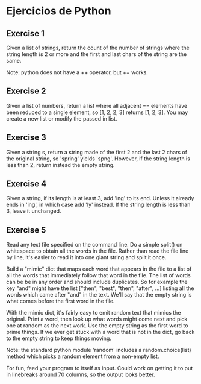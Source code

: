 # Ejercicios de Python

## Exercise 1

Given a list of strings, return the count of the number of strings where the string length is 2 or more and the first and last chars of the string are the same.

Note: python does not have a ++ operator, but += works.

## Exercise 2

Given a list of numbers, return a list where all adjacent == elements have been reduced to a single element, so [1, 2, 2, 3] returns [1, 2, 3]. You may create a new list or modify the passed in list.

## Exercise 3

Given a string s, return a string made of the first 2 and the last 2 chars of the original string, so 'spring' yields 'spng'. However, if the string length is less than 2, return instead the empty string.

## Exercise 4

Given a string, if its length is at least 3, add 'ing' to its end. Unless it already ends in 'ing', in which case add 'ly' instead. If the string length is less than 3, leave it unchanged.

## Exercise 5

Read any text file specified on the command line. Do a simple split() on whitespace to obtain all the words in the file. Rather than read the file line by line, it's easier to read it into one giant string and split it once.

Build a "mimic" dict that maps each word that appears in the file to a list of all the words that immediately follow that word in the file. The list of words can be be in any order and should include duplicates. So for example the key "and" might have the list ["then", "best", "then", "after", ...] listing all the words which came after "and" in the text. We'll say that the empty string is what comes before the first word in the file.

With the mimic dict, it's fairly easy to emit random text that mimics the original. Print a word, then look up what words might come next and pick one at random as the next work. Use the empty string as the first word to prime things. If we ever get stuck with a word that is not in the dict, go back to the empty string to keep things moving.

Note: the standard python module 'random' includes a random.choice(list) method which picks a random element from a non-empty list.

For fun, feed your program to itself as input. Could work on getting it to put in linebreaks around 70 columns, so the output looks better.
